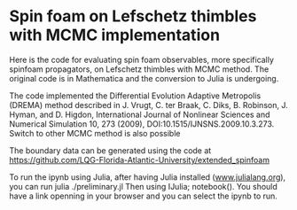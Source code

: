 # Spin foam on Lefschetz thimbles with MCMC implementation

Here is the code for evaluating spin foam observables, more specifically spinfoam propagators, on Lefschetz thimbles with MCMC method. The original code is in Mathematica and the conversion to Julia is undergoing.

The code implemented the Differential Evolution Adaptive Metropolis (DREMA) method described in J. Vrugt, C. ter Braak, C. Diks, B. Robinson, J. Hyman, and D. Higdon, International Journal of Nonlinear Sciences and Numerical Simulation 10, 273 (2009), DOI:10.1515/IJNSNS.2009.10.3.273. Switch to other MCMC method is also possible

The boundary data can be generated using the code at https://github.com/LQG-Florida-Atlantic-University/extended_spinfoam

To run the ipynb using Julia, after having Julia installed (www.julialang.org), you can run julia ./preliminary.jl
Then using IJulia; notebook(). You should have a link openning in your browser and you can select the ipynb to run.
